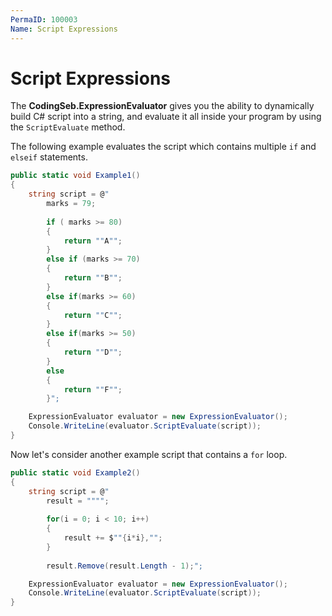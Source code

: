 ```yaml
---
PermaID: 100003
Name: Script Expressions
---
```


# Script Expressions

The **CodingSeb.ExpressionEvaluator** gives you the ability to dynamically build C# script into a string, and evaluate it all inside your program by using the `ScriptEvaluate` method.

The following example evaluates the script which contains multiple `if` and `elseif` statements.

```csharp
public static void Example1()
{
    string script = @"
        marks = 79;
        
        if ( marks >= 80)
        {
            return ""A"";
        }
        else if (marks >= 70)
        {
            return ""B"";
        }
        else if(marks >= 60)
        {
            return ""C"";
        }
        else if(marks >= 50)
        {
            return ""D"";
        }
        else
        {
            return ""F"";
        }";

    ExpressionEvaluator evaluator = new ExpressionEvaluator();
    Console.WriteLine(evaluator.ScriptEvaluate(script));
}
``` 

Now let's consider another example script that contains a `for` loop.

```csharp
public static void Example2()
{
    string script = @"
        result = """";
        
        for(i = 0; i < 10; i++)
        {
            result += $""{i*i},"";
        }
        
        result.Remove(result.Length - 1);";

    ExpressionEvaluator evaluator = new ExpressionEvaluator();
    Console.WriteLine(evaluator.ScriptEvaluate(script));
}
```
